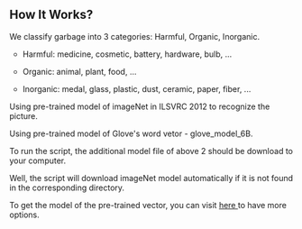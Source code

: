 <h2> How It Works?</h2>

<p> We classify garbage into 3 categories: Harmful, Organic, Inorganic.</p>
<ul type = "circle">
  <li><p>Harmful: medicine, cosmetic, battery, hardware, bulb, ...</a></p></li>
  <li><p>Organic: animal, plant, food, ...</p></li>
  <li><p>Inorganic: medal, glass, plastic, dust, ceramic, paper, fiber, ...</p></li>
</ul>

<p> Using pre-trained model of imageNet in ILSVRC 2012 to recognize the picture.</p>
<p> Using pre-trained model of Glove's word vetor - glove_model_6B.</p>
<p> To run the script, the additional model file of above 2 should be download to your computer.</p>
<p> Well, the script will download imageNet model automatically if it is not found in the corresponding directory.</p>
<p> To get the model of the pre-trained vector, you can visit <a href='https://github.com/3Top/word2vec-api'> here </a> to have more options.</p>

